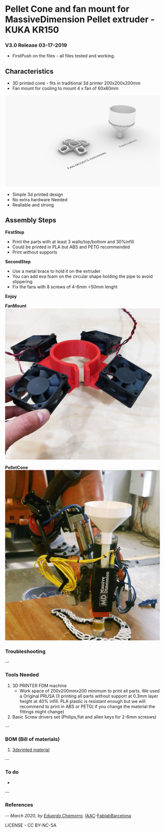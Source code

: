 # Pellet Cone and fan mount for MassiveDimension Pellet extruder - KUKA KR150

### V3.0 Release 03-17-2019
- FirstPush on the files - all files tested and working.

## Characteristics

- 3D printed cone - fits in traditional 3d printer 200x200x200mm
- Fan mount for cooling to mount 4 x fan of 60x60mm


![](img/conefan.png)


* Simple 3d printed design
* No extra hardware Needed
* Realiable and strong

## Assembly Steps

**FirstStep**

- Print the parts with at least 3 walls/top/bottom and 30%infill
- Could be printed in PLA but ABS and PETG recommended
- Print without supports

**SecondStep**

- Use a metal brace to hold it on the extruder
- You can add eva foam on the circular shape holding the pipe to avoid slippering
- Fix the fans with 8 screws of 4-6mm <50mm lenght

**Enjoy**

**FanMount**
![](img/00.png)

**PelletCone**
![](img/01.jpg)


### Troubleshooting

--

### Tools Needed

1. 3D PRINTER FDM machine
	* Work space of 200x200mmx200 minimum to print all parts. We used a Original PRUSA I3 printing all parts without support at 0.3mm layer height at 40% infill. PLA plastic is resistant enough but we will recommend to print in ABS or PETG( if you change the material the fittings might change)
2. Basic Screw drivers set (Philips,flat and allen keys for 2-6mm scresws)

--
### BOM (Bill of materials)

1. [3dprinted material]()

--

### To do

*
--

### References


--
*March 2020, by [Eduardo Chamorro](http://eduardochamorro.github.io/beansreels/index.html).*
[IAAC](https://iaac.net/)-[FablabBarcelona](https://fablabbcn.org/)

LICENSE - CC BY-NC-SA
